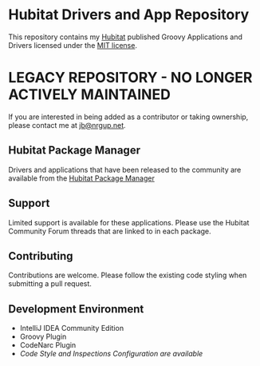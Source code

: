 # Hubitat Drivers and App Repository

This repository contains my [Hubitat](https://www.hubitat.com) published Groovy Applications and Drivers licensed under the [MIT license](LICENSE).

# LEGACY REPOSITORY - NO LONGER ACTIVELY MAINTAINED

If you are interested in being added as a contributor or taking ownership, please contact me at jb@nrgup.net.

## Hubitat Package Manager

Drivers and applications that have been released to the community are available from the [Hubitat Package Manager](https://hubitatpackagemanager.hubitatcommunity.com/)

## Support

Limited support is available for these applications. Please use the Hubitat Community Forum threads that are linked to in each package.

## Contributing

Contributions are welcome. Please follow the existing code styling when submitting a pull request.

## Development Environment
- IntelliJ IDEA Community Edition
- Groovy Plugin
- CodeNarc Plugin
- *Code Style and Inspections Configuration are available*
